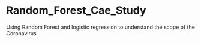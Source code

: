 # Random_Forest_Cae_Study
Using Random Forest and logistic regression to understand the scope of the Coronavirus
